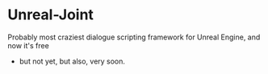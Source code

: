 # Unreal-Joint
Probably most craziest dialogue scripting framework for Unreal Engine, and now it's free 

- but not yet, but also, very soon.
